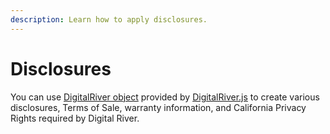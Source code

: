```yaml
---
description: Learn how to apply disclosures.
---
```


# Disclosures

You can use [DigitalRiver object](../payments/payments-solutions/digitalriver.js/reference/digitalriver-object.md) provided by [DigitalRiver.js](../payments/payments-solutions/digitalriver.js/) to create various disclosures, Terms of Sale, warranty information, and California Privacy Rights required by Digital River.
